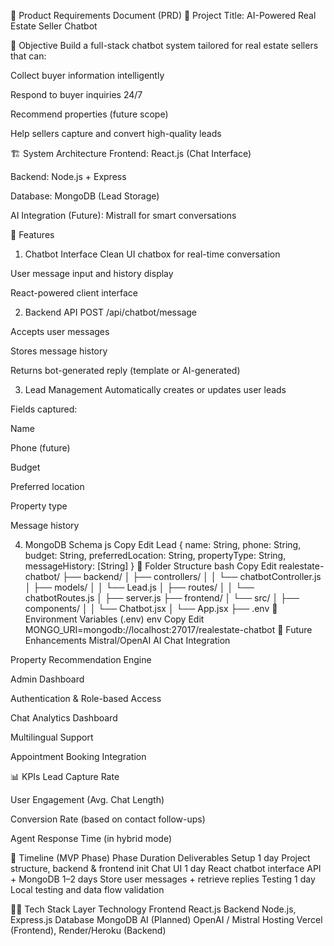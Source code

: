 📄 Product Requirements Document (PRD)
📌 Project Title:
AI-Powered Real Estate Seller Chatbot

🧩 Objective
Build a full-stack chatbot system tailored for real estate sellers that can:

Collect buyer information intelligently

Respond to buyer inquiries 24/7

Recommend properties (future scope)

Help sellers capture and convert high-quality leads

🏗️ System Architecture
Frontend: React.js (Chat Interface)

Backend: Node.js + Express

Database: MongoDB (Lead Storage)

AI Integration (Future): MistralI for smart conversations

🔧 Features
1. Chatbot Interface
Clean UI chatbox for real-time conversation

User message input and history display

React-powered client interface

2. Backend API
POST /api/chatbot/message

Accepts user messages

Stores message history

Returns bot-generated reply (template or AI-generated)

3. Lead Management
Automatically creates or updates user leads

Fields captured:

Name

Phone (future)

Budget

Preferred location

Property type

Message history

4. MongoDB Schema
js
Copy
Edit
Lead {
  name: String,
  phone: String,
  budget: String,
  preferredLocation: String,
  propertyType: String,
  messageHistory: [String]
}
📁 Folder Structure
bash
Copy
Edit
realestate-chatbot/
├── backend/
│   ├── controllers/
│   │   └── chatbotController.js
│   ├── models/
│   │   └── Lead.js
│   ├── routes/
│   │   └── chatbotRoutes.js
│   ├── server.js
├── frontend/
│   └── src/
│       ├── components/
│       │   └── Chatbot.jsx
│       └── App.jsx
├── .env
🔐 Environment Variables (.env)
env
Copy
Edit
MONGO_URI=mongodb://localhost:27017/realestate-chatbot
🚀 Future Enhancements
Mistral/OpenAI AI Chat Integration

Property Recommendation Engine

Admin Dashboard

Authentication & Role-based Access

Chat Analytics Dashboard

Multilingual Support

Appointment Booking Integration

📊 KPIs
Lead Capture Rate

User Engagement (Avg. Chat Length)

Conversion Rate (based on contact follow-ups)

Agent Response Time (in hybrid mode)

📅 Timeline (MVP Phase)
Phase	Duration	Deliverables
Setup	1 day	Project structure, backend & frontend init
Chat UI	1 day	React chatbot interface
API + MongoDB	1–2 days	Store user messages + retrieve replies
Testing	1 day	Local testing and data flow validation

👨‍💻 Tech Stack
Layer	Technology
Frontend	React.js
Backend	Node.js, Express.js
Database	MongoDB
AI (Planned)	OpenAI / Mistral
Hosting	Vercel (Frontend), Render/Heroku (Backend)
